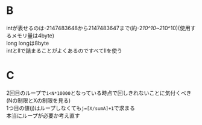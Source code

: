 # B
intが表せるのは-2147483648から2147483647まで(約-2*10^10~2*10^10)(使用するメモリ量は4byte)<br>
long longは8byte<br>
intとllで詰まることがよくあるのですべてllを使う<br>

# C
2回目のループで`i<N*10000`となっている時点で回しきれないことに気付くべき(Nの制限とXの制限を見る)<br>
1つ目の値(j)はループしなくても`j=[X/sumA]+1`で求まる<br>
本当にループが必要か考え直す